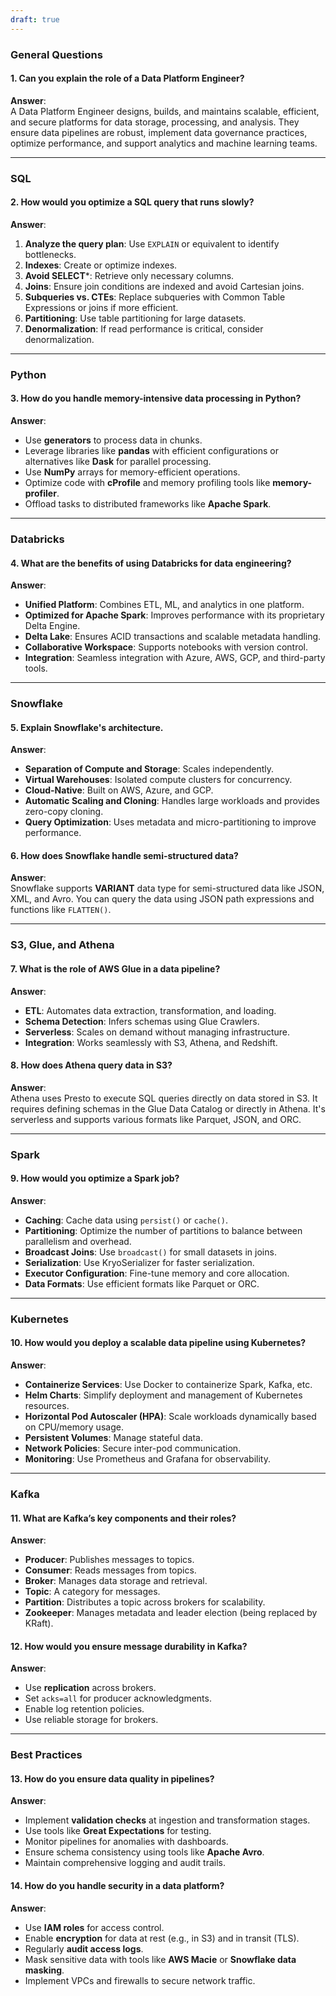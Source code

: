```yaml
---
draft: true
---
```


### **General Questions**

#### **1. Can you explain the role of a Data Platform Engineer?**

**Answer**:  
A Data Platform Engineer designs, builds, and maintains scalable, efficient, and secure platforms for data storage, processing, and analysis. They ensure data pipelines are robust, implement data governance practices, optimize performance, and support analytics and machine learning teams.

---

### **SQL**

#### **2. How would you optimize a SQL query that runs slowly?**

**Answer**:

1. **Analyze the query plan**: Use `EXPLAIN` or equivalent to identify bottlenecks.
2. **Indexes**: Create or optimize indexes.
3. **Avoid SELECT***: Retrieve only necessary columns.
4. **Joins**: Ensure join conditions are indexed and avoid Cartesian joins.
5. **Subqueries vs. CTEs**: Replace subqueries with Common Table Expressions or joins if more efficient.
6. **Partitioning**: Use table partitioning for large datasets.
7. **Denormalization**: If read performance is critical, consider denormalization.

---

### **Python**

#### **3. How do you handle memory-intensive data processing in Python?**

**Answer**:

- Use **generators** to process data in chunks.
- Leverage libraries like **pandas** with efficient configurations or alternatives like **Dask** for parallel processing.
- Use **NumPy** arrays for memory-efficient operations.
- Optimize code with **cProfile** and memory profiling tools like **memory-profiler**.
- Offload tasks to distributed frameworks like **Apache Spark**.

---

### **Databricks**

#### **4. What are the benefits of using Databricks for data engineering?**

**Answer**:

- **Unified Platform**: Combines ETL, ML, and analytics in one platform.
- **Optimized for Apache Spark**: Improves performance with its proprietary Delta Engine.
- **Delta Lake**: Ensures ACID transactions and scalable metadata handling.
- **Collaborative Workspace**: Supports notebooks with version control.
- **Integration**: Seamless integration with Azure, AWS, GCP, and third-party tools.

---

### **Snowflake**

#### **5. Explain Snowflake's architecture.**

**Answer**:

- **Separation of Compute and Storage**: Scales independently.
- **Virtual Warehouses**: Isolated compute clusters for concurrency.
- **Cloud-Native**: Built on AWS, Azure, and GCP.
- **Automatic Scaling and Cloning**: Handles large workloads and provides zero-copy cloning.
- **Query Optimization**: Uses metadata and micro-partitioning to improve performance.

#### **6. How does Snowflake handle semi-structured data?**

**Answer**:  
Snowflake supports **VARIANT** data type for semi-structured data like JSON, XML, and Avro. You can query the data using JSON path expressions and functions like `FLATTEN()`.

---

### **S3, Glue, and Athena**

#### **7. What is the role of AWS Glue in a data pipeline?**

**Answer**:

- **ETL**: Automates data extraction, transformation, and loading.
- **Schema Detection**: Infers schemas using Glue Crawlers.
- **Serverless**: Scales on demand without managing infrastructure.
- **Integration**: Works seamlessly with S3, Athena, and Redshift.

#### **8. How does Athena query data in S3?**

**Answer**:  
Athena uses Presto to execute SQL queries directly on data stored in S3. It requires defining schemas in the Glue Data Catalog or directly in Athena. It's serverless and supports various formats like Parquet, JSON, and ORC.

---

### **Spark**

#### **9. How would you optimize a Spark job?**

**Answer**:

- **Caching**: Cache data using `persist()` or `cache()`.
- **Partitioning**: Optimize the number of partitions to balance between parallelism and overhead.
- **Broadcast Joins**: Use `broadcast()` for small datasets in joins.
- **Serialization**: Use KryoSerializer for faster serialization.
- **Executor Configuration**: Fine-tune memory and core allocation.
- **Data Formats**: Use efficient formats like Parquet or ORC.

---

### **Kubernetes**

#### **10. How would you deploy a scalable data pipeline using Kubernetes?**

**Answer**:

- **Containerize Services**: Use Docker to containerize Spark, Kafka, etc.
- **Helm Charts**: Simplify deployment and management of Kubernetes resources.
- **Horizontal Pod Autoscaler (HPA)**: Scale workloads dynamically based on CPU/memory usage.
- **Persistent Volumes**: Manage stateful data.
- **Network Policies**: Secure inter-pod communication.
- **Monitoring**: Use Prometheus and Grafana for observability.

---

### **Kafka**

#### **11. What are Kafka’s key components and their roles?**

**Answer**:

- **Producer**: Publishes messages to topics.
- **Consumer**: Reads messages from topics.
- **Broker**: Manages data storage and retrieval.
- **Topic**: A category for messages.
- **Partition**: Distributes a topic across brokers for scalability.
- **Zookeeper**: Manages metadata and leader election (being replaced by KRaft).

#### **12. How would you ensure message durability in Kafka?**

**Answer**:

- Use **replication** across brokers.
- Set `acks=all` for producer acknowledgments.
- Enable log retention policies.
- Use reliable storage for brokers.

---

### **Best Practices**

#### **13. How do you ensure data quality in pipelines?**

**Answer**:

- Implement **validation checks** at ingestion and transformation stages.
- Use tools like **Great Expectations** for testing.
- Monitor pipelines for anomalies with dashboards.
- Ensure schema consistency using tools like **Apache Avro**.
- Maintain comprehensive logging and audit trails.

#### **14. How do you handle security in a data platform?**

**Answer**:

- Use **IAM roles** for access control.
- Enable **encryption** for data at rest (e.g., in S3) and in transit (TLS).
- Regularly **audit access logs**.
- Mask sensitive data with tools like **AWS Macie** or **Snowflake data masking**.
- Implement VPCs and firewalls to secure network traffic.




